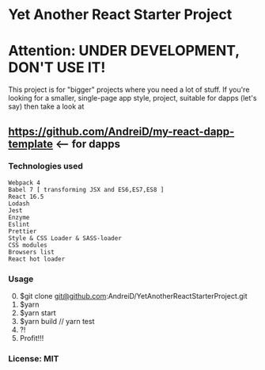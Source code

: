 # Yet Another React Starter Project

# Attention: UNDER DEVELOPMENT, DON'T USE IT!

This project is for "bigger" projects where you need a lot of stuff.
If you're looking for a smaller, single-page app style, project, suitable for dapps (let's say) then take a look at

## https://github.com/AndreiD/my-react-dapp-template <-- for dapps

### Technologies used

```
Webpack 4
Babel 7 [ transforming JSX and ES6,ES7,ES8 ]
React 16.5
Lodash
Jest
Enzyme
Eslint
Prettier
Style & CSS Loader & SASS-loader
CSS modules
Browsers list
React hot loader
```

### Usage

0. $git clone git@github.com:AndreiD/YetAnotherReactStarterProject.git
1. $yarn
1. $yarn start
1. $yarn build // yarn test
1. ?!
1. Profit!!!

### License: MIT
